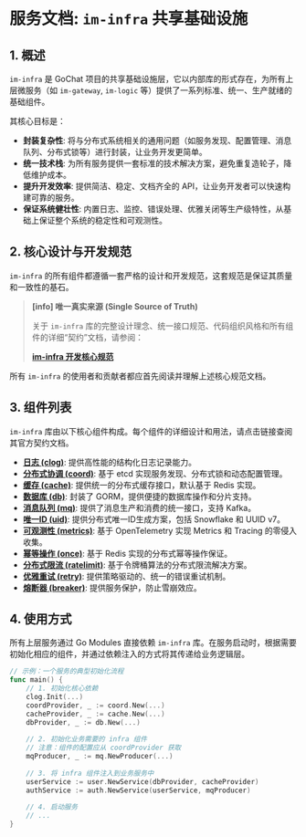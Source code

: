 # 服务文档: `im-infra` 共享基础设施

## 1. 概述

`im-infra` 是 GoChat 项目的共享基础设施层，它以内部库的形式存在，为所有上层微服务（如 `im-gateway`, `im-logic` 等）提供了一系列标准、统一、生产就绪的基础组件。

其核心目标是：
- **封装复杂性**: 将与分布式系统相关的通用问题（如服务发现、配置管理、消息队列、分布式锁等）进行封装，让业务开发更简单。
- **统一技术栈**: 为所有服务提供一套标准的技术解决方案，避免重复造轮子，降低维护成本。
- **提升开发效率**: 提供简洁、稳定、文档齐全的 API，让业务开发者可以快速构建可靠的服务。
- **保证系统健壮性**: 内置日志、监控、错误处理、优雅关闭等生产级特性，从基础上保证整个系统的稳定性和可观测性。

## 2. 核心设计与开发规范

`im-infra` 的所有组件都遵循一套严格的设计和开发规范，这套规范是保证其质量和一致性的基石。

> **[info] 唯一真实来源 (Single Source of Truth)**
>
> 关于 `im-infra` 库的完整设计理念、统一接口规范、代码组织风格和所有组件的详细“契约”文档，请参阅：
>
> **[im-infra 开发核心规范](../../docs/08_infra/README.md)**

所有 `im-infra` 的使用者和贡献者都应首先阅读并理解上述核心规范文档。

## 3. 组件列表

`im-infra` 库由以下核心组件构成。每个组件的详细设计和用法，请点击链接查阅其官方契约文档。

- **[日志 (clog)](../../docs/08_infra/clog.md)**: 提供高性能的结构化日志记录能力。
- **[分布式协调 (coord)](../../docs/08_infra/coord.md)**: 基于 etcd 实现服务发现、分布式锁和动态配置管理。
- **[缓存 (cache)](../../docs/08_infra/cache.md)**: 提供统一的分布式缓存接口，默认基于 Redis 实现。
- **[数据库 (db)](../../docs/08_infra/db.md)**: 封装了 GORM，提供便捷的数据库操作和分片支持。
- **[消息队列 (mq)](../../docs/08_infra/mq.md)**: 提供了消息生产和消费的统一接口，支持 Kafka。
- **[唯一ID (uid)](../../docs/08_infra/uid.md)**: 提供分布式唯一ID生成方案，包括 Snowflake 和 UUID v7。
- **[可观测性 (metrics)](../../docs/08_infra/metrics.md)**: 基于 OpenTelemetry 实现 Metrics 和 Tracing 的零侵入收集。
- **[幂等操作 (once)](../../docs/08_infra/once.md)**: 基于 Redis 实现的分布式幂等操作保证。
- **[分布式限流 (ratelimit)](../../docs/08_infra/ratelimit.md)**: 基于令牌桶算法的分布式限流解决方案。
- **[优雅重试 (retry)](../../docs/08_infra/retry.md)**: 提供策略驱动的、统一的错误重试机制。
- **[熔断器 (breaker)](../../docs/08_infra/breaker.md)**: 提供服务保护，防止雪崩效应。

## 4. 使用方式

所有上层服务通过 Go Modules 直接依赖 `im-infra` 库。在服务启动时，根据需要初始化相应的组件，并通过依赖注入的方式将其传递给业务逻辑层。

```go
// 示例：一个服务的典型初始化流程
func main() {
    // 1. 初始化核心依赖
    clog.Init(...)
    coordProvider, _ := coord.New(...)
    cacheProvider, _ := cache.New(...)
    dbProvider, _ := db.New(...)
    
    // 2. 初始化业务需要的 infra 组件
    // 注意：组件的配置应从 coordProvider 获取
    mqProducer, _ := mq.NewProducer(...)
    
    // 3. 将 infra 组件注入到业务服务中
    userService := user.NewService(dbProvider, cacheProvider)
    authService := auth.NewService(userService, mqProducer)
    
    // 4. 启动服务
    // ...
}